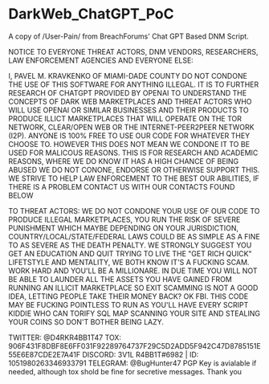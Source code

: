 # DarkWeb_ChatGPT_PoC
A copy of /User-Pain/ from BreachForums' Chat GPT Based DNM Script.


NOTICE TO EVERYONE THREAT ACTORS, DNM VENDORS, RESEARCHERS, LAW ENFORCEMENT AGENCIES AND EVERYONE ELSE:

I, PAVEL M. KRAVKENKO OF MIAMI-DADE COUNTY DO NOT CONDONE THE USE OF THIS SOFTWARE FOR ANYTHING ILLEGAL. IT IS TO FURTHER RESEARCH OF CHATGPT PROVIDED BY OPENAI
TO UNDERSTAND THE CONCEPTS OF DARK WEB MARKETPLACES AND THREAT ACTORS WHO WILL USE OPENAI OR SIMILAR BUSINESSES AND THEIR PRODUCTS TO PRODUCE ILLICT MARKETPLACES
THAT WILL OPERATE ON THE TOR NETWORK, CLEAR/OPEN WEB OR THE INTERNET-PEER2PEER NETWORK (I2P). ANYONE IS 100% FREE TO USE OUR CODE FOR WHATEVER THEY CHOOSE TO.
HOWEVER THIS DOES NOT MEAN WE CONDONE IT TO BE USED FOR MALICOUS REASONS. THIS IS FOR RESEARCH AND ACADEMIC REASONS, WHERE WE DO KNOW IT HAS A HIGH CHANCE OF 
BEING ABUSED WE DO NOT CONONE, ENDORSE OR OTHERWISE SUPPORT THIS. WE STRIVE TO HELP LAW ENFORCEMENT TO THE BEST OUR ABILITIES, IF THERE IS A PROBLEM CONTACT US 
WITH OUR CONTACTS FOUND BELOW


TO THREAT ACTORS: 
WE DO NOT CONDONE YOUR USE OF OUR CODE TO PRODUCE ILLEGAL MARKETPLACES, YOU RUN THE RISK OF SEVERE PUNISHMENT WHICH MAYBE DEPENDING ON YOUR
JURISDICTION, COUNTRY/LOCAL/STATE/FEDERAL LAWS COULD BE AS SIMPLE AS A FINE TO AS SEVERE AS THE DEATH PENALTY. WE STRONGLY SUGGEST YOU GET AN 
EDUCATION AND QUIT TRYING TO LIVE THE "GET RICH QUICK" LIFETSTYLE AND MENTALITY, WE BOTH KNOW IT'S A FUCKING SCAM. WORK HARD AND YOU'LL BE A MILLIONARE. 
IN DUE TIME YOU WILL NOT BE ABLE TO LAUNDER ALL THE ASSETS YOU HAVE GAINED FROM RUNNING AN ILLICIT MARKETPLACE SO EXIT SCAMMING IS NOT A GOOD IDEA, LETTING 
PEOPLE TAKE THEIR MONEY BACK? OK FBI. THIS CODE MAY BE FUCKING POINTLESS TO RUN AS YOU'LL HAVE EVERY SCRIPT KIDDIE WHO CAN TORIFY SQL MAP SCANNING YOUR SITE
AND STEALING YOUR COINS SO DON'T BOTHER BEING LAZY.


TWITTER: @D4RKR4BB1T47
TOX: 906F431F8DBF8E6FF031F92289764737F29C5D2ADD5F942C47D8785151E55E6E87CDE2E7A41F
DISCORD: 3V1L R4BB1T#6982 | ID: 1051980263346933791
TELEGRAM: @BugHunter47
PGP Key is avialable if needed, although tox shold be fine for secretive messages. Thank you
